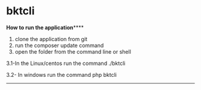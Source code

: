# bktcli

****************How to run the application********************

1. clone the application from git 
2. run the composer update command
3. open the folder from the command line or shell
	
  3.1-In the Linux/centos 
	    run the command ./bktcli 
	
  3.2-  In windows
		run the command php bktcli
**************************************************************
